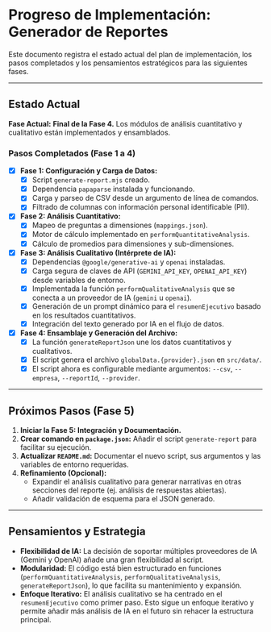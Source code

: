 # Progreso de Implementación: Generador de Reportes

Este documento registra el estado actual del plan de implementación, los pasos completados y los pensamientos estratégicos para las siguientes fases.

---

## Estado Actual

**Fase Actual:** **Final de la Fase 4.** Los módulos de análisis cuantitativo y cualitativo están implementados y ensamblados.

### Pasos Completados (Fase 1 a 4)

-   [x] **Fase 1: Configuración y Carga de Datos:**
    -   [x] Script `generate-report.mjs` creado.
    -   [x] Dependencia `papaparse` instalada y funcionando.
    -   [x] Carga y parseo de CSV desde un argumento de línea de comandos.
    -   [x] Filtrado de columnas con información personal identificable (PII).

-   [x] **Fase 2: Análisis Cuantitativo:**
    -   [x] Mapeo de preguntas a dimensiones (`mappings.json`).
    -   [x] Motor de cálculo implementado en `performQuantitativeAnalysis`.
    -   [x] Cálculo de promedios para dimensiones y sub-dimensiones.

-   [x] **Fase 3: Análisis Cualitativo (Intérprete de IA):**
    -   [x] Dependencias `@google/generative-ai` y `openai` instaladas.
    -   [x] Carga segura de claves de API (`GEMINI_API_KEY`, `OPENAI_API_KEY`) desde variables de entorno.
    -   [x] Implementada la función `performQualitativeAnalysis` que se conecta a un proveedor de IA (`gemini` u `openai`).
    -   [x] Generación de un prompt dinámico para el `resumenEjecutivo` basado en los resultados cuantitativos.
    -   [x] Integración del texto generado por IA en el flujo de datos.

-   [x] **Fase 4: Ensamblaje y Generación del Archivo:**
    -   [x] La función `generateReportJson` une los datos cuantitativos y cualitativos.
    -   [x] El script genera el archivo `globalData.{provider}.json` en `src/data/`.
    -   [x] El script ahora es configurable mediante argumentos: `--csv`, `--empresa`, `--reportId`, `--provider`.

---

## Próximos Pasos (Fase 5)

1.  **Iniciar la Fase 5: Integración y Documentación.**
2.  **Crear comando en `package.json`:** Añadir el script `generate-report` para facilitar su ejecución.
3.  **Actualizar `README.md`:** Documentar el nuevo script, sus argumentos y las variables de entorno requeridas.
4.  **Refinamiento (Opcional):**
    -   Expandir el análisis cualitativo para generar narrativas en otras secciones del reporte (ej. análisis de respuestas abiertas).
    -   Añadir validación de esquema para el JSON generado.

---

## Pensamientos y Estrategia

*   **Flexibilidad de IA:** La decisión de soportar múltiples proveedores de IA (Gemini y OpenAI) añade una gran flexibilidad al script.
*   **Modularidad:** El código está bien estructurado en funciones (`performQuantitativeAnalysis`, `performQualitativeAnalysis`, `generateReportJson`), lo que facilita su mantenimiento y expansión.
*   **Enfoque Iterativo:** El análisis cualitativo se ha centrado en el `resumenEjecutivo` como primer paso. Esto sigue un enfoque iterativo y permite añadir más análisis de IA en el futuro sin rehacer la estructura principal.

